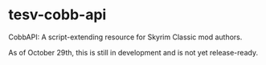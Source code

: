 # tesv-cobb-api
CobbAPI: A script-extending resource for Skyrim Classic mod authors.

As of October 29th, this is still in development and is not yet release-ready.
